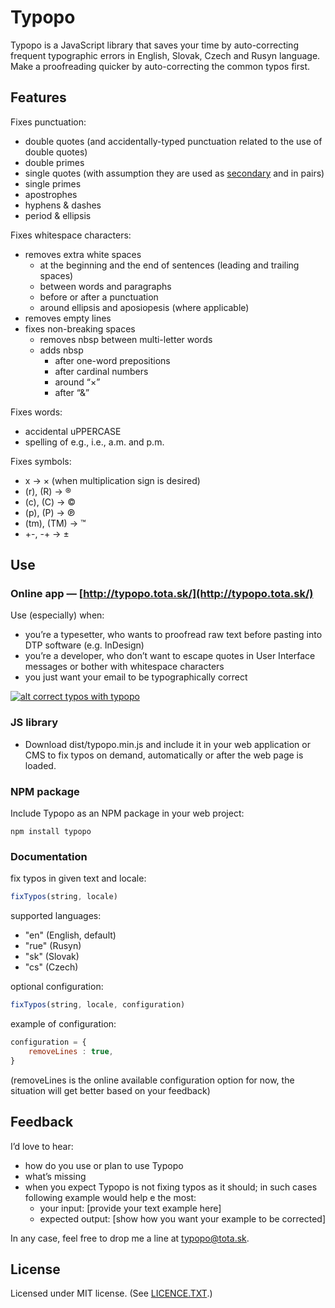 # Typopo

Typopo is a JavaScript library that saves your time by auto-correcting frequent typographic errors in English, Slovak, Czech and Rusyn language. Make a proofreading quicker by auto-correcting the common typos first.

## Features
Fixes punctuation:
* double quotes (and accidentally-typed punctuation related to the use of double quotes)
* double primes
* single quotes (with assumption they are used as [secondary](https://en.wikipedia.org/wiki/Quotation_mark#Summary_table_for_various_languages) and in pairs)
* single primes
* apostrophes
* hyphens & dashes
* period & ellipsis

Fixes whitespace characters:
* removes extra white spaces
	* at the beginning and the end of sentences (leading and trailing spaces)
	* between words and paragraphs
	* before or after a punctuation
	* around ellipsis and aposiopesis (where applicable)
* removes empty lines
* fixes non-breaking spaces
	* removes nbsp between multi-letter words
	* adds nbsp
		* after one-word prepositions
		* after cardinal numbers
		* around “×”
		* after “&”

Fixes words:
* accidental uPPERCASE
* spelling of e.g., i.e., a.m. and p.m.

Fixes symbols:
* x → × (when multiplication sign is desired)
* (r), (R) → ®
* (c), (C) → ©
* (p), (P) → ℗
* (tm), (TM) → ™
* +-, -+ → ±

## Use

### Online app — [http://typopo.tota.sk/](http://typopo.tota.sk/)
Use (especially) when:
* you’re a typesetter, who wants to proofread raw text before pasting into DTP software (e.g. InDesign)
* you’re a developer, who don’t want to escape quotes in User Interface messages or bother with whitespace characters
* you just want your email to be typographically correct

[![alt correct typos with typopo](http://typopo.tota.sk/img/typopo--og-9001.png "correct typos with typopo")](http://typopo.tota.sk/)

### JS library
* Download dist/typopo.min.js and include it in your web application or CMS to fix typos on demand, automatically or after the web page is loaded.

### NPM package
Include Typopo as an NPM package in your web project:

```
npm install typopo
```

### Documentation

fix typos in given text and locale:
```javascript
fixTypos(string, locale)
```

supported languages:
* "en" (English, default)
* "rue" (Rusyn)
* "sk" (Slovak)
* "cs" (Czech)

optional configuration:
```javascript
fixTypos(string, locale, configuration)
```

example of configuration:
```javascript
configuration = {
	removeLines : true,
}
```
(removeLines is the online available configuration option for now, the situation will get better based on your feedback)

## Feedback
Iʼd love to hear:
* how do you use or plan to use Typopo
* whatʼs missing
* when you expect Typopo is not fixing typos as it should; in such cases following example would help e the most:
	* your input: [provide your text example here]
	* expected output: [show how you want your example to be corrected]

In any case, feel free to drop me a line at <typopo@tota.sk>.

## License
Licensed under MIT license. (See [LICENCE.TXT](//github.com/surfinzap/typopo/blob/master/LICENSE.txt).)
